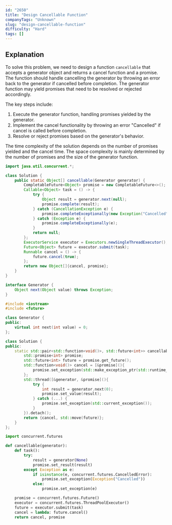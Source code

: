 ```yaml
---
id: "2650"
title: "Design Cancellable Function"
companyTags: "Unknown"
slug: "design-cancellable-function"
difficulty: "Hard"
tags: []
---
```


## Explanation
To solve this problem, we need to design a function `cancellable` that accepts a generator object and returns a cancel function and a promise. The function should handle cancelling the generator by throwing an error back to the generator if cancelled before completion. The generator function may yield promises that need to be resolved or rejected accordingly.

The key steps include:
1. Execute the generator function, handling promises yielded by the generator.
2. Implement the cancel functionality by throwing an error "Cancelled" if cancel is called before completion.
3. Resolve or reject promises based on the generator's behavior.

The time complexity of the solution depends on the number of promises yielded and the cancel time. The space complexity is mainly determined by the number of promises and the size of the generator function.
```java
import java.util.concurrent.*;

class Solution {
    public static Object[] cancellable(Generator generator) {
        CompletableFuture<Object> promise = new CompletableFuture<>();
        Callable<Object> task = () -> {
            try {
                Object result = generator.next(null);
                promise.complete(result);
            } catch (CancellationException e) {
                promise.completeExceptionally(new Exception("Cancelled"));
            } catch (Exception e) {
                promise.completeExceptionally(e);
            }
            return null;
        };
        ExecutorService executor = Executors.newSingleThreadExecutor();
        Future<Object> future = executor.submit(task);
        Runnable cancel = () -> {
            future.cancel(true);
        };
        return new Object[]{cancel, promise};
    }
}

interface Generator {
    Object next(Object value) throws Exception;
}
```

```cpp
#include <iostream>
#include <future>

class Generator {
public:
    virtual int next(int value) = 0;
};

class Solution {
public:
    static std::pair<std::function<void()>, std::future<int>> cancellable(Generator& generator) {
        std::promise<int> promise;
        std::future<int> future = promise.get_future();
        std::function<void()> cancel = [&promise](){
            promise.set_exception(std::make_exception_ptr(std::runtime_error("Cancelled")));
        };
        std::thread([&generator, &promise](){
            try {
                int result = generator.next(0);
                promise.set_value(result);
            } catch (...) {
                promise.set_exception(std::current_exception());
            }
        }).detach();
        return {cancel, std::move(future)};
    }
};
```

```python
import concurrent.futures

def cancellable(generator):
    def task():
        try:
            result = generator(None)
            promise.set_result(result)
        except Exception as e:
            if isinstance(e, concurrent.futures.CancelledError):
                promise.set_exception(Exception("Cancelled"))
            else:
                promise.set_exception(e)

    promise = concurrent.futures.Future()
    executor = concurrent.futures.ThreadPoolExecutor()
    future = executor.submit(task)
    cancel = lambda: future.cancel()
    return cancel, promise
```